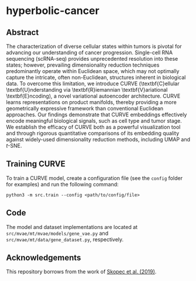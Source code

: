 # hyperbolic-cancer

## Abstract
The characterization of diverse cellular states within tumors is pivotal for advancing our understanding of cancer progression. Single-cell RNA sequencing (scRNA-seq) provides unprecedented resolution into these states; however, prevailing dimensionality reduction techniques predominantly operate within Euclidean space, which may not optimally capture the intricate, often non-Euclidean, structures inherent in biological data. To overcome this limitation, we introduce CURVE (\textbf{C}ellular \textbf{U}nderstanding via \textbf{R}iemannian \textbf{V}ariational \textbf{E}ncoding), a novel variational autoencoder architecture. CURVE learns representations on product manifolds, thereby providing a more geometrically expressive framework than conventional Euclidean approaches. Our findings demonstrate that CURVE embeddings effectively encode meaningful biological signals, such as cell type and tumor stage. We establish the efficacy of CURVE both as a powerful visualization tool and through rigorous quantitative comparisons of its embedding quality against widely-used dimensionality reduction methods, including UMAP and $t$-SNE.

## Training CURVE
To train a CURVE model, create a configuration file (see the `config` folder for examples) and run the following command:
```
python3 -m src.train --config <path/to/config/file>
```

## Code
The model and dataset implementations are located at `src/mvae/mt/mvae/models/gene_vae.py` and `src/mvae/mt/data/gene_dataset.py`, respectively.

## Acknowledgements
This repository borrows from the work of [Skopec et al. (2019)](https://github.com/oskopek/mvae).
